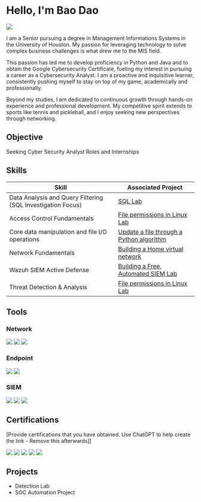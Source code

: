 # Hello, I'm Bao Dao 
<a href="https://www.linkedin.com/in/baotdao/"><img src="https://img.shields.io/badge/-LinkedIn-0072b1?&style=for-the-badge&logo=linkedin&logoColor=white" /></a>

I am a Senior pursuing a degree in Management Informations Systems in the University of Houston. My passion for leveraging technology to solve complex business challenges is what drew me to the MIS field.

This passion has led me to develop proficiency in Python and Java and to obtain the Google Cybersecurity Certificate, fueling my interest in pursuing a career as a Cybersecurity Analyst. I am a proactive and inquisitive learner, consistently pushing myself to stay on top of my game, academically and professionally.

Beyond my studies, I am dedicated to continuous growth through hands-on experience and professional development. My competitive spirit extends to sports like tennis and pickleball, and I enjoy seeking new perspectives through networking.

## Objective

Seeking Cyber Security Analyst Roles and Internships

## Skills

| Skill                                         | Associated Project         |
|-----------------------------------------------|----------------------------|
| Data Analysis and Query Filtering (SQL Investigation Focus) | <a href="https://docs.google.com/document/d/1R_3XYYPD3KxAHYVIQvMzPQE2ViBHMrygDJcGhs0UuGw/edit?usp=sharing">SQL Lab</a>|
| Access Control Fundamentals | <a href="https://docs.google.com/document/d/1DZY9M3O5_bTW0kcSSyrHdsV5dnGy1YNi39cI6-tFxqA/edit?usp=sharing">File permissions in Linux Lab</a>|
| Core data manipulation and file I/O operations  | <a href="https://docs.google.com/document/d/10UPHAaHRCt5Y2myAZTI6G495_OYrfNCGCKIRA8_8SnQ/edit?usp=sharing">Update a file through a Python algorithm</a>|
| Network Fundamentals      | <a href="https://docs.google.com/document/d/1qB942yV5dns4tDIIG2fU9jsMc3eglUl8m7Ce8ssZT6o/edit?usp=sharing">Building a Home virtual network</a>|
| Wazuh SIEM Active Defense| <a href="https://docs.google.com/document/d/1m1hJ9mhdFWQ4-WHX_XXMj4VcpL7IEGvuyd9ZauDnshQ/edit?usp=sharing">Building a Free, Automated SIEM Lab</a>|
| Threat Detection & Analysis | <a href="">File permissions in Linux Lab</a>|

## Tools

### Network
<div>
    <img src="https://img.shields.io/badge/-Wireshark-1679A7?&style=for-the-badge&logo=Wireshark&logoColor=white" />
    <img src="https://img.shields.io/badge/-Suricata-EF3B2D?&style=for-the-badge&logo=Suricata&logoColor=white" />
    <img src="https://img.shields.io/badge/-Zeek-777BB4?&style=for-the-badge&logo=Zeek&logoColor=white" />
</div>

### Endpoint
<div>
    <img src="https://img.shields.io/badge/-Microsoft_Defender_for_Endpoint-00A4EF?&style=for-the-badge&logo=Microsoft&logoColor=white" />
    <img src="https://img.shields.io/badge/-Velociraptor-4B275F?&style=for-the-badge&logo=Velociraptor&logoColor=white" />
</div>

### SIEM
<div>
    <img src="https://img.shields.io/badge/-Microsoft_Sentinel-0078D4?&style=for-the-badge&logo=Microsoft&logoColor=white" />
    <img src="https://img.shields.io/badge/-Splunk-000000?&style=for-the-badge&logo=Splunk&logoColor=white" />
    <img src="https://img.shields.io/badge/-Elastic-005571?&style=for-the-badge&logo=Elastic&logoColor=white" />
</div>

## Certifications
[Provide certifications that you have obtained. Use ChatGPT to help create the link - Remove this afterwards]]
<div>
<img src="https://img.shields.io/badge/-Security%2B-FF0000?&style=for-the-badge&logo=CompTIA&logoColor=white" />
<img src="https://img.shields.io/badge/-Network%2B-007ACC?&style=for-the-badge&logo=CompTIA&logoColor=white" />
<img src="https://img.shields.io/badge/-A%2B-4D4D4D?&style=for-the-badge&logo=CompTIA&logoColor=white" />
<img src="https://img.shields.io/badge/-CDSA-006400?&style=for-the-badge&logoColor=white" />
<img src="https://img.shields.io/badge/-CCD-000080?&style=for-the-badge&logoColor=white" />
</div>

## Projects
- Detection Lab
- SOC Automation Project
